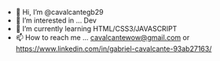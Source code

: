 - 👋 Hi, I’m @cavalcantegb29
- 👀 I’m interested in ... Dev
- 🌱 I’m currently learning HTML/CSS3/JAVASCRIPT
- 📫 How to reach me ... cavalcantewow@gmail.com or https://www.linkedin.com/in/gabriel-cavalcante-93ab27163/


